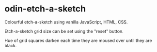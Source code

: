 # odin-etch-a-sketch

Colourful etch-a-sketch using vanilla JavaScript, HTML, CSS.

Etch-a-sketch grid size can be set using the "reset" button.

Hue of grid squares darken each time they are moused over until they are black.
